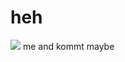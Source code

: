# heh
![](https://64.media.tumblr.com/06e3127c652f27d3cf1ece9e1bb47a7f/03bd944b056fe23f-46/s1280x1920/3c64ca6322a99d0bc981a8c6f36f7ede12c5cf0e.pnj)
me and kommt maybe
